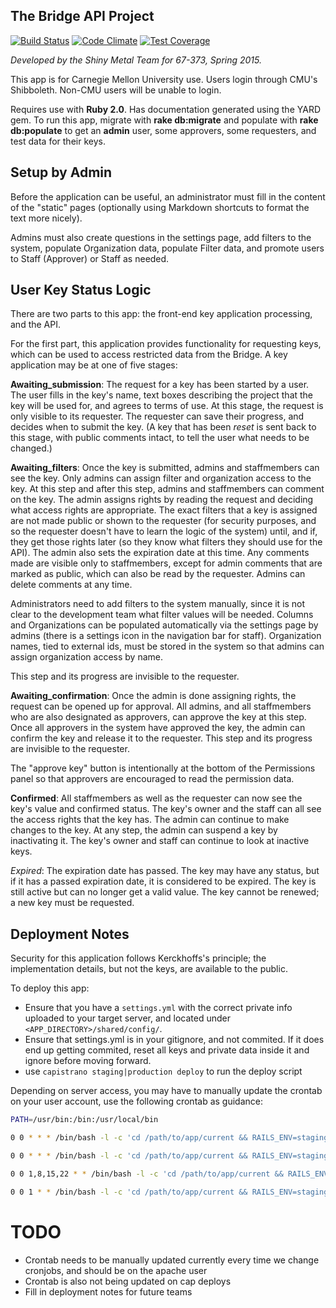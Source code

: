 ## The Bridge API Project
[![Build Status](https://travis-ci.org/cmu-student-government/shinymetal.svg?branch=master)](https://travis-ci.org/cmu-student-government/shinymetal) [![Code Climate](https://codeclimate.com/github/cmu-student-government/shinymetal/badges/gpa.svg)](https://codeclimate.com/github/cmu-student-government/shinymetal) [![Test Coverage](https://codeclimate.com/github/cmu-student-government/shinymetal/badges/coverage.svg)](https://codeclimate.com/github/cmu-student-government/shinymetal)

*Developed by the Shiny Metal Team for 67-373, Spring 2015.*

This app is for Carnegie Mellon University use. Users login through CMU's Shibboleth.
Non-CMU users will be unable to login.

Requires use with **Ruby 2.0**. Has documentation generated using the YARD gem.
To run this app, migrate with **rake db:migrate** and populate with **rake db:populate** to
get an **admin** user, some approvers, some requesters, and test data for their keys.


## Setup by Admin

Before the application can be useful, an administrator must fill in the content of the "static" pages
(optionally using Markdown shortcuts to format the text more nicely).

Admins must also create questions in the settings page, add filters to the system, populate Organization
data, populate Filter data, and promote users to Staff (Approver) or Staff as needed.


## User Key Status Logic

There are two parts to this app: the front-end key application processing, and the API.

For the first part, this application provides functionality for requesting keys, which can be used to access
restricted data from the Bridge. A key application may be at one of five stages:

**Awaiting_submission**: The request for a key has been started by a user. The user fills in the key's name,
text boxes describing the project that the key will be used for, and agrees to terms of use.
At this stage, the request is only visible to its requester. The requester can save their progress,
and decides when to submit the key. (A key that has been *reset* is sent back to this stage, with public comments
intact, to tell the user what needs to be changed.)

**Awaiting_filters**: Once the key is submitted, admins and staffmembers can see the key. Only admins can
assign filter and organization access to the key. At this step and after this step, admins and staffmembers
can comment on the key. The admin assigns rights by reading the request and deciding what access rights are
appropriate. The exact filters that a key is assigned are not made public or shown to the requester (for
security purposes, and so the requester doesn't have to learn the logic of the system) until, and if,
they get those rights later (so they know what filters they should use for the API).
The admin also sets the expiration date at this time. Any comments made are visible only to staffmembers,
except for admin comments that are marked as public, which can also be read by the requester. Admins
can delete comments at any time.

Administrators need to add filters to the system manually, since it is not clear to the development
team what filter values will be needed.
Columns and Organizations can be populated automatically via the settings page by admins
(there is a settings icon in the navigation bar for staff). Organization names, tied to external ids,
must be stored in the system so that admins can assign organization access by name.

This step and its progress are invisible to the requester.

**Awaiting_confirmation**: Once the admin is done assigning rights, the request can be opened up for approval.
All admins, and all staffmembers who are also designated as approvers, can approve the key at this step.
Once all approvers in the system have approved the key, the admin can confirm the key and release it
to the requester. This step and its progress are invisible to the requester.

The "approve key" button is intentionally at the bottom of the Permissions panel so that approvers are encouraged
to read the permission data.

**Confirmed**: All staffmembers as well as the requester can now see the key's value and confirmed status.
The key's owner and the staff can all see the access rights that the key has.
The admin can continue to make changes to the key. At any step, the admin can suspend a key by
inactivating it. The key's owner and staff can continue to look at inactive keys.

*Expired*: The expiration date has passed. The key may have any status, but if it has a passed expiration date,
it is considered to be expired. The key is still active but can no longer get a
valid value. The key cannot be renewed; a new key must be requested.


## Deployment Notes

Security for this application follows Kerckhoffs's principle; the implementation details, but not the keys, are available
to the public.

To deploy this app:
+ Ensure that you have a `settings.yml` with the correct private info uploaded to your target server, and located under `<APP_DIRECTORY>/shared/config/`.
+ Ensure that settings.yml is in your gitignore, and not commited. If it does end up getting commited, reset all keys and private data inside it and ignore before moving forward.
+ use `capistrano staging|production deploy` to run the deploy script

Depending on server access, you may have to manually update the crontab on your user account, use the following crontab as guidance:

```bash
PATH=/usr/bin:/bin:/usr/local/bin

0 0 * * * /bin/bash -l -c 'cd /path/to/app/current && RAILS_ENV=staging bundle exec rake email:expiry_warning --silent'

0 0 * * * /bin/bash -l -c 'cd /path/to/app/current && RAILS_ENV=staging bundle exec rake email:expired --silent'

0 0 1,8,15,22 * * /bin/bash -l -c 'cd /path/to/app/current && RAILS_ENV=staging bundle exec rake repopulate:orgs --silent'

0 0 1 * * /bin/bash -l -c 'cd /path/to/app/current && RAILS_ENV=staging bundle exec rake repopulate:columns --silent'
```



TODO
====
* Crontab needs to be manually updated currently every time we change cronjobs, and should be on the apache user
* Crontab is also not being updated on cap deploys
* Fill in deployment notes for future teams
